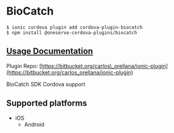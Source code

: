 # BioCatch

```text
$ ionic cordova plugin add cordova-plugin-biocatch
$ npm install @oneserve-cordova-plugins/biocatch
```

## [Usage Documentation](https://oneserve.gitbook.io/oneserve-cordova-plugins/plugins/biocatch/)

Plugin Repo: [https://bitbucket.org/carlos\_orellana/ionic-plugin](https://bitbucket.org/carlos_orellana/ionic-plugin)

BioCatch SDK Cordova support

## Supported platforms

* iOS
  * Android


